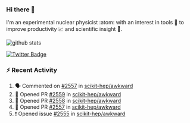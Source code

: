 ### Hi there 👋 

I'm an experimental nuclear physicist :atom: with an interest in tools :wrench: to improve productivity :chart_with_upwards_trend: and scientific insight :telescope:.

![github stats](https://github-readme-stats.vercel.app/api?username=agoose77&show_icons=true&hide_rank=true&hide_title=true&bg_color=30,e76445,904e95&text_color=efe3ec&icon_color=efe3ec)
<!--
**agoose77/agoose77** is a ✨ _special_ ✨ repository because its `README.md` (this file) appears on your GitHub profile.

Here are some ideas to get you started:

- 🔭 I’m currently working on ...
- 🌱 I’m currently learning ...
- 👯 I’m looking to collaborate on ...
- 🤔 I’m looking for help with ...
- 💬 Ask me about ...
- 📫 How to reach me: ...
- 😄 Pronouns: ...
- ⚡ Fun fact: ...
-->

[![Twitter Badge](https://img.shields.io/twitter/follow/agoose77?style=flat-square&logo=Twitter&logoColor=white&color=cornflowerblue)](https://twitter.com/agoose77)

### :zap: Recent Activity

<!--START_SECTION:activity-->
1. 🗣 Commented on [#2557](https://github.com/scikit-hep/awkward/issues/2557) in [scikit-hep/awkward](https://github.com/scikit-hep/awkward)
2. 💪 Opened PR [#2559](https://github.com/scikit-hep/awkward/pull/2559) in [scikit-hep/awkward](https://github.com/scikit-hep/awkward)
3. 💪 Opened PR [#2558](https://github.com/scikit-hep/awkward/pull/2558) in [scikit-hep/awkward](https://github.com/scikit-hep/awkward)
4. 💪 Opened PR [#2557](https://github.com/scikit-hep/awkward/pull/2557) in [scikit-hep/awkward](https://github.com/scikit-hep/awkward)
5. ❗ Opened issue [#2555](https://github.com/scikit-hep/awkward/issues/2555) in [scikit-hep/awkward](https://github.com/scikit-hep/awkward)
<!--END_SECTION:activity-->
